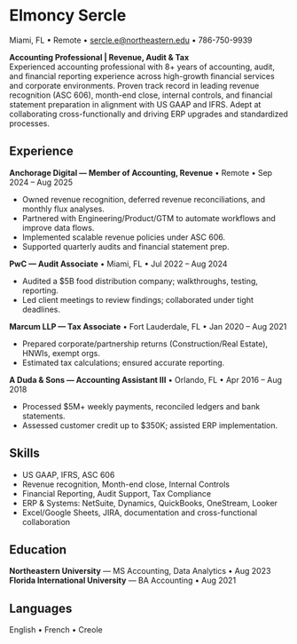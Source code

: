 # Elmoncy Sercle
Miami, FL • Remote • sercle.e@northeastern.edu • 786-750-9939

**Accounting Professional | Revenue, Audit & Tax**  
Experienced accounting professional with 8+ years of accounting, audit, and financial reporting experience across high-growth financial services and corporate environments. Proven track record in leading revenue recognition (ASC 606), month-end close, internal controls, and financial statement preparation in alignment with US GAAP and IFRS. Adept at collaborating cross-functionally and driving ERP upgrades and standardized processes.

## Experience
**Anchorage Digital — Member of Accounting, Revenue**  • Remote • Sep 2024 – Aug 2025  
- Owned revenue recognition, deferred revenue reconciliations, and monthly flux analyses.  
- Partnered with Engineering/Product/GTM to automate workflows and improve data flows.  
- Implemented scalable revenue policies under ASC 606.  
- Supported quarterly audits and financial statement prep.

**PwC — Audit Associate**  • Miami, FL • Jul 2022 – Aug 2024  
- Audited a $5B food distribution company; walkthroughs, testing, reporting.  
- Led client meetings to review findings; collaborated under tight deadlines.

**Marcum LLP — Tax Associate**  • Fort Lauderdale, FL • Jan 2020 – Aug 2021  
- Prepared corporate/partnership returns (Construction/Real Estate), HNWIs, exempt orgs.  
- Estimated tax calculations; ensured accurate reporting.

**A Duda & Sons — Accounting Assistant III**  • Orlando, FL • Apr 2016 – Aug 2018  
- Processed $5M+ weekly payments, reconciled ledgers and bank statements.  
- Assessed customer credit up to $350K; assisted ERP implementation.

## Skills
- US GAAP, IFRS, ASC 606
- Revenue recognition, Month-end close, Internal Controls
- Financial Reporting, Audit Support, Tax Compliance
- ERP & Systems: NetSuite, Dynamics, QuickBooks, OneStream, Looker
- Excel/Google Sheets, JIRA, documentation and cross-functional collaboration

## Education
**Northeastern University** — MS Accounting, Data Analytics • Aug 2023  
**Florida International University** — BA Accounting • Aug 2021  

## Languages
English • French • Creole
